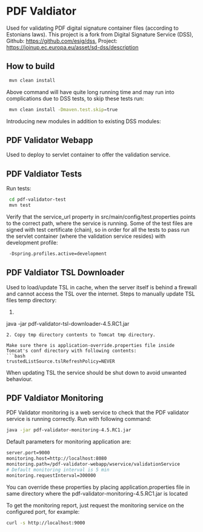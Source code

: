 PDF Valdiator
=============

Used for validating PDF digital signature container files (according to Estonians laws).
This project is a fork from Digital Signature Service (DSS), Github: https://github.com/esig/dss, Project: https://joinup.ec.europa.eu/asset/sd-dss/description

How to build
------------

```bash
 mvn clean install
```

Above command will have quite long running time and may run into complications due to DSS tests, to skip these tests run:
```bash
 mvn clean install -Dmaven.test.skip=true
```

Introducing new modules in addition to existing DSS modules:

PDF Validator Webapp
--------------------

Used to deploy to servlet container to offer the validation service.

PDF Valdiator Tests
-------------------

Run tests:
```bash
 cd pdf-validator-test
 mvn test
```
Verify that the service_url property in src/main/config/test.properties points to the correct path, where the service is running.
Some of the test files are signed with test certificate (chain), so in order for all the tests to pass run the servlet container (where the validation service resides) with development profile:
```bash
 -Dspring.profiles.active=development
```

PDF Valdiator TSL Downloader
----------------------------

Used to load/update TSL in cache, when the server itself is behind a firewall and cannot access the TSL over the internet.
Steps to manually update TSL files temp directory:
1. ```bash
java -jar pdf-validator-tsl-downloader-4.5.RC1.jar
``` -> It creates tmp directory in same directory where the JAR file is.
2. Copy tmp directory contents to Tomcat tmp directory.

Make sure there is application-override.properties file inside Tomcat's conf directory with following contents:
```bash
trustedListSource.tslRefreshPolicy=NEVER
```
When updating TSL the service should be shut down to avoid unwanted behaviour.

PDF Valdiator Monitoring
------------------------

PDF Validator monitoring is a web service to check that the PDF validator service is running correctly. Run with following command:
```bash
java -jar pdf-validator-monitoring-4.5.RC1.jar
```

Default parameters for monitoring application are:
```bash
server.port=9000
monitoring.host=http://localhost:8080
monitoring.path=/pdf-validator-webapp/wservice/validationService
# Default monitoring interval is 5 min
monitoring.requestInterval=300000
```
You can override these properties by placing application.properties file in same directory where the pdf-validator-monitoring-4.5.RC1.jar is located

To get the monitoring report, just request the monitoring service on the configured port, for example:
```bash
curl -s http://localhost:9000
```
